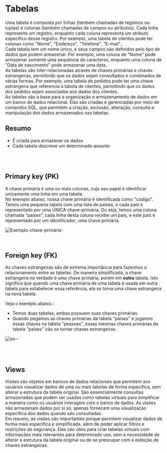# Tabelas
Uma tabela é composta por linhas (também chamadas de registros ou tuplas) e colunas (também chamadas de campos ou atributos). Cada linha representa um registro, enquanto cada coluna representa um atributo específico desse registro. Por exemplo, uma tabela de clientes pode ter colunas como "Nome", "Endereço", "Telefone", "E-mail".. 
</br>
Cada tabela tem um nome único, e seus campos são definidos pelo tipo de dados que podem armazenar. Por exemplo, uma coluna de "Nome" pode armazenar somente uma sequência de caracteres, enquanto uma coluna de "Data de nascimento" pode armazenar uma data.
</br>
As tabelas são inter-relacionadas através de chaves primárias e chaves estrangeiras, permitindo que os dados sejam consultados e combinados de várias formas. Por exemplo, uma tabela de pedidos pode ter uma chave estrangeira que referencia a tabela de clientes, permitindo que os dados dos pedidos sejam associados aos dados dos clientes.
</br>
As tabelas são a base para a organização e armazenamento de dados em um banco de dados relacional. Elas são criadas e gerenciadas por meio de comandos SQL, que permitem a criação, exclusão, alteração, consulta e manipulação dos dados armazenados nas tabelas.

## Resumo
* É criada para armazenar os dados
* Cada tabela descreve um determinado assunto 


</br>
</br>


## Primary key (PK)
A chave primária é uma ou mais colunas, cujo seu papel é identificar unicamente uma linha em uma tabela.</br>
No exemplo abaixo, nossa chave primária é identificada como "codigo". 
Temos uma pequena tabela com uma lista de países, e cada país é representado por uma ÚNICA chave-primária. Ou seja, temos uma coluna chamada "países", cada linha desta coluna recebe um país, e este país é representado por um identificador, uma chave primária.  

![Exemplo-chave-primária-](https://user-images.githubusercontent.com/98475125/229939050-740b8baa-deb8-4347-b411-2a2a4c80fc50.png)


</br>

## Foreign key (FK)
As chaves estrangeiras são de extrema importância para fazermos o relacionamento entre as tabelas.
De maneira simplificada, a chave estrangeira na verdade é uma chave primária, porém em __outra__ tabela. Isto significa que quando uma chave primária de uma tabela é usada em outra tabela para estabelecer essa referência, ela se torna uma chave estrangeira na nova tabela. 

Veja o exemplo abaixo.: </br>
- Temos duas tabelas, ambas possuem suas chaves primárias. 
- Quando pegamos as chaves primárias da tabela "países" e jogamos essas chaves na tabela "pessoas", essas mesmas chaves primárias da tabela "países" irão se tornar chaves estrangeiras.

![ex--](https://user-images.githubusercontent.com/98475125/230240764-a7e18056-f941-45d8-a669-fb78415573dd.png)


</br>
</br>

## Views 
Visões são objetos em bancos de dados relacionais que permitem aos usuários visualizar dados de uma ou mais tabelas de forma específica, sem alterar a estrutura da tabela original. São essencialmente consultas armazenadas que podem ser usadas como tabelas virtuais para simplificar a maneira como os usuários interagem com o banco de dados. As visões não armazenam dados por si só, apenas fornecem uma visualização específica dos dados quando são consultadas.
</br>
Em resumo, as visões são importantes porque permitem visualizar dados de forma mais específica e simplificada, além de poder aplicar filtros e restrições de segurança. Elas são úteis para criar tabelas virtuais com informações mais relevantes para determinado uso, sem a necessidade de alterar a estrutura da tabela original ou de se preocupar com a exibição de chaves estrangeiras.